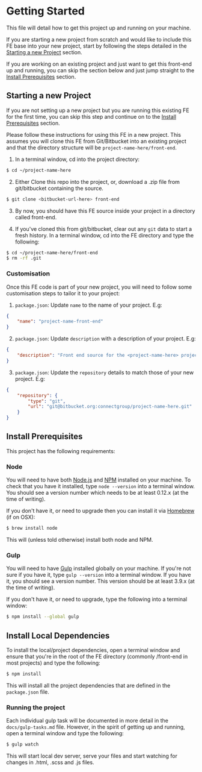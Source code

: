 # Getting Started

This file will detail how to get this project up and running on your machine.

If you are starting a new project from scratch and would like to include this FE base into your new project, start by following the steps detailed in the [Starting a new Project](#starting-a-new-project) section.

If you are working on an existing project and just want to get this front-end up and running, you can skip the section below and just jump straight to the [Install Prerequisites](#install-prerequisites) section.

## Starting a new Project

If you are not setting up a new project but you are running this existing FE for the first time, you can skip this step and continue on to the [Install Prerequisites](#install-prerequisites) section.

Please follow these instructions for using this FE in a new project. This assumes you will clone this FE from Git/Bitbucket into an existing project and that the directory structure will be `project-name-here/front-end`.

1) In a terminal window, cd into the project directory:

```sh
$ cd ~/project-name-here
```

2) Either Clone this repo into the project, or, download a .zip file from git/bitbucket containing the source.

```sh
$ git clone <bitbucket-url-here> front-end
```

3) By now, you should have this FE source inside your project in a directory called front-end.

4) If you've cloned this from git/bitbucket, clear out any `git` data to start a fresh history. In a terminal window, cd into the FE directory and type the following:

```sh
$ cd ~/project-name-here/front-end
$ rm -rf .git
```

### Customisation

Once this FE code is part of your new project, you will need to follow some customisation steps to tailor it to your project:

1) `package.json`: Update `name` to the name of your project. E.g:

```json
{
    "name": "project-name-front-end"
}
```

2) `package.json`: Update `description` with a description of your project. E.g:

```json
{
    "description": "Front end source for the <project-name-here> project."
}
```

3) `package.json`: Update the `repository` details to match those of your new project. E.g:

```json
{
    "repository": {
        "type": "git",
        "url": "git@bitbucket.org:connectgroup/project-name-here.git"
    }
}
```

## Install Prerequisites

This project has the following requirements:

### Node

You will need to have both [Node.js](https://nodejs.org) and [NPM](https://www.npmjs.com/) installed on your machine.
To check that you have it installed, type `node --version` into a terminal window. You should see a version number which needs to be at least 0.12.x (at the time of writing).

If you don't have it, or need to upgrade then you can install it via [Homebrew](http://brew.sh/) (if on OSX):

```sh
$ brew install node
```

This will (unless told otherwise) install both node and NPM.

### Gulp

You will need to have [Gulp](http://gulpjs.com/) installed globally on your machine.
If you're not sure if you have it, type `gulp --version` into a terminal window. If you have it, you should see a version number. This version should be at least 3.9.x (at the time of writing).

If you don't have it, or need to upgrade, type the following into a terminal window:

```sh
$ npm install --global gulp
```

## Install Local Dependencies

To install the local/project dependencies, open a terminal window and ensure that you're in the root of the FE directory (commonly /front-end in most projects) and type the following:

```sh
$ npm install
```

This will install all the project dependencies that are defined in the `package.json` file.

### Running the project

Each individual gulp task will be documented in more detail in the `docs/gulp-tasks.md` file.
However, in the spirit of getting up and running, open a terminal window and type the following:

```sh
$ gulp watch
```
This will start local dev server, serve your files and start watching for changes in .html, .scss and .js files.
